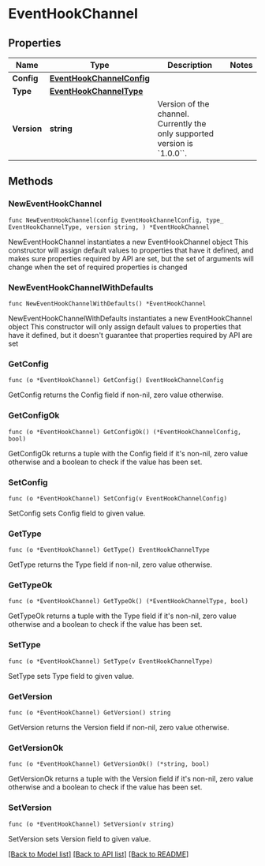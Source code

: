 # EventHookChannel

## Properties

Name | Type | Description | Notes
------------ | ------------- | ------------- | -------------
**Config** | [**EventHookChannelConfig**](EventHookChannelConfig.md) |  | 
**Type** | [**EventHookChannelType**](EventHookChannelType.md) |  | 
**Version** | **string** | Version of the channel. Currently the only supported version is &#x60;1.0.0&#x60;&#x60;. | 

## Methods

### NewEventHookChannel

`func NewEventHookChannel(config EventHookChannelConfig, type_ EventHookChannelType, version string, ) *EventHookChannel`

NewEventHookChannel instantiates a new EventHookChannel object
This constructor will assign default values to properties that have it defined,
and makes sure properties required by API are set, but the set of arguments
will change when the set of required properties is changed

### NewEventHookChannelWithDefaults

`func NewEventHookChannelWithDefaults() *EventHookChannel`

NewEventHookChannelWithDefaults instantiates a new EventHookChannel object
This constructor will only assign default values to properties that have it defined,
but it doesn't guarantee that properties required by API are set

### GetConfig

`func (o *EventHookChannel) GetConfig() EventHookChannelConfig`

GetConfig returns the Config field if non-nil, zero value otherwise.

### GetConfigOk

`func (o *EventHookChannel) GetConfigOk() (*EventHookChannelConfig, bool)`

GetConfigOk returns a tuple with the Config field if it's non-nil, zero value otherwise
and a boolean to check if the value has been set.

### SetConfig

`func (o *EventHookChannel) SetConfig(v EventHookChannelConfig)`

SetConfig sets Config field to given value.


### GetType

`func (o *EventHookChannel) GetType() EventHookChannelType`

GetType returns the Type field if non-nil, zero value otherwise.

### GetTypeOk

`func (o *EventHookChannel) GetTypeOk() (*EventHookChannelType, bool)`

GetTypeOk returns a tuple with the Type field if it's non-nil, zero value otherwise
and a boolean to check if the value has been set.

### SetType

`func (o *EventHookChannel) SetType(v EventHookChannelType)`

SetType sets Type field to given value.


### GetVersion

`func (o *EventHookChannel) GetVersion() string`

GetVersion returns the Version field if non-nil, zero value otherwise.

### GetVersionOk

`func (o *EventHookChannel) GetVersionOk() (*string, bool)`

GetVersionOk returns a tuple with the Version field if it's non-nil, zero value otherwise
and a boolean to check if the value has been set.

### SetVersion

`func (o *EventHookChannel) SetVersion(v string)`

SetVersion sets Version field to given value.



[[Back to Model list]](../README.md#documentation-for-models) [[Back to API list]](../README.md#documentation-for-api-endpoints) [[Back to README]](../README.md)


